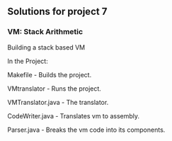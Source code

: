## Solutions for project 7

### VM: Stack Arithmetic

Building a stack based VM



In the Project:

Makefile        - Builds the project.

VMtranslator        - Runs the project.

VMTranslator.java - The translator.

CodeWriter.java        - Translates vm to assembly.

Parser.java        - Breaks the vm code into its components.
